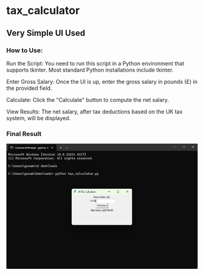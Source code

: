 # tax_calculator

## Very Simple UI Used

### How to Use:

Run the Script: You need to run this script in a Python environment that supports tkinter. Most standard Python installations include tkinter.

Enter Gross Salary: Once the UI is up, enter the gross salary in pounds (£) in the provided field.

Calculate: Click the "Calculate" button to compute the net salary.

View Results: The net salary, after tax deductions based on the UK tax system, will be displayed.

### Final Result

 ![Analysis](<UI_example.png>)
